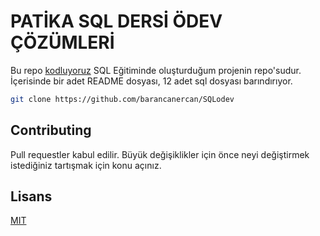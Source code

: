 # PATİKA SQL DERSİ ÖDEV ÇÖZÜMLERİ

Bu repo [kodluyoruz](https://www.kodluyoruz.org/) SQL Eğitiminde oluşturduğum projenin repo'sudur. İçerisinde bir adet README dosyası, 12 adet sql dosyası barındırıyor.

```bash
git clone https://github.com/barancanercan/SQLodev
```

## Contributing

Pull requestler kabul edilir. Büyük değişiklikler için önce neyi değiştirmek istediğiniz tartışmak için konu açınız.

## Lisans 

[MIT](https://choosealicense.com/licenses/mit/)
